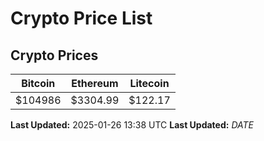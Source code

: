 # Crypto Price List

## Crypto Prices
| Bitcoin | Ethereum | Litecoin |
| ------- | -------- | -------- |
| $104986 | $3304.99 | $122.17 |
**Last Updated:** 2025-01-26 13:38 UTC
**Last Updated:** $DATE$
